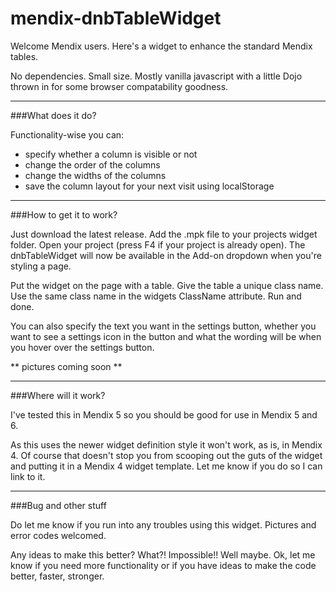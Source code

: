 # mendix-dnbTableWidget

Welcome Mendix users. Here's a widget to enhance the standard Mendix tables. 

No dependencies. Small size. Mostly vanilla javascript with a little Dojo thrown in for some browser compatability goodness.

------
###What does it do?

Functionality-wise you can:
- specify whether a column is visible or not
- change the order of the columns
- change the widths of the columns
- save the column layout for your next visit using localStorage

------
###How to get it to work?

Just download the latest release. Add the .mpk file to your projects widget folder. Open your project (press F4 if your project is already open). The dnbTableWidget will now be available in the Add-on dropdown when you're styling a page.

Put the widget on the page with a table. Give the table a unique class name. Use the same class name in the widgets ClassName attribute. Run and done.

You can also specify the text you want in the settings button, whether you want to see a settings icon in the button and what the wording will be when you hover over the settings button.

** pictures coming soon **

------
###Where will it work?

I've tested this in Mendix 5 so you should be good for use in Mendix 5 and 6. 

As this uses the newer widget definition style it won't work, as is, in Mendix 4. Of course that doesn't stop you from scooping out the guts of the widget and putting it in a Mendix 4 widget template. Let me know if you do so I can link to it.

------
###Bug and other stuff

Do let me know if you run into any troubles using this widget. Pictures and error codes welcomed.

Any ideas to make this better? What?! Impossible!! Well maybe. Ok, let me know if you need more functionality or if you have ideas to make the code better, faster, stronger.
